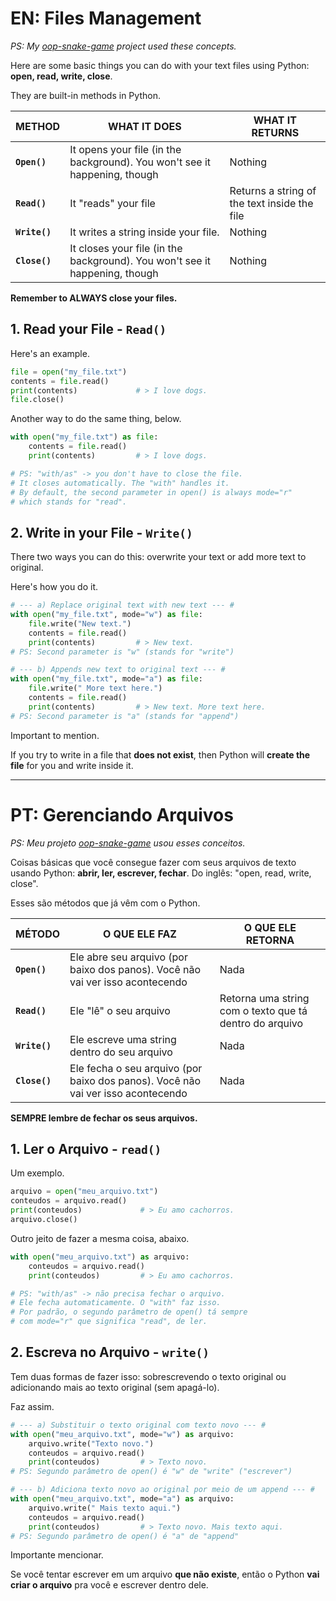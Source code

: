 # EN: Files Management

*PS: My [oop-snake-game](https://github.com/barbaracalderon/oop-snake-game) project used these concepts.*

Here are some basic things you can do with your text files using Python: **open, read, write, close**. 

They are built-in methods in Python.

METHOD | WHAT IT DOES | WHAT IT RETURNS
------ | ------------ | ----------------
**```Open()```** | It opens your file (in the background). You won't see it happening, though | Nothing
**```Read()```** | It "reads" your file | Returns a string of the text inside the file
**```Write()```** | It writes a string inside your file. | Nothing
**```Close()```** | It closes your file (in the background). You won't see it happening, though | Nothing

**Remember to ALWAYS close your files.**

## 1. Read your File - ```Read()```
Here's an example.

```python
file = open("my_file.txt")
contents = file.read()
print(contents)             # > I love dogs.
file.close()
```
Another way to do the same thing, below.

```python
with open("my_file.txt") as file:
    contents = file.read()
    print(contents)         # > I love dogs.

# PS: "with/as" -> you don't have to close the file.
# It closes automatically. The "with" handles it.
# By default, the second parameter in open() is always mode="r"
# which stands for "read".
```

## 2. Write in your File - ```Write()```

There two ways you can do this: overwrite your text or add more text to original.

Here's how you do it.

```python
# --- a) Replace original text with new text --- #
with open("my_file.txt", mode="w") as file:
    file.write("New text.")
    contents = file.read()
    print(contents)         # > New text.
# PS: Second parameter is "w" (stands for "write")

# --- b) Appends new text to original text --- #
with open("my_file.txt", mode="a") as file:
    file.write(" More text here.")
    contents = file.read()
    print(contents)         # > New text. More text here.
# PS: Second parameter is "a" (stands for "append")
```
Important to mention.

If you try to write in a file that **does not exist**, then Python will **create the file** for you and write inside it.

---
# PT: Gerenciando Arquivos

*PS: Meu projeto [oop-snake-game](https://github.com/barbaracalderon/oop-snake-game) usou esses conceitos.*

Coisas básicas que você consegue fazer com seus arquivos de texto usando Python: **abrir, ler, escrever, fechar**. Do inglês: "open, read, write, close". 

Esses são métodos que já vêm com o Python.

MÉTODO | O QUE ELE FAZ | O QUE ELE RETORNA
------ | ------------ | ----------------
**```Open()```** | Ele abre seu arquivo (por baixo dos panos). Você não vai ver isso acontecendo | Nada
**```Read()```** | Ele "lê" o seu arquivo | Retorna uma string com o texto que tá dentro do arquivo
**```Write()```** | Ele escreve uma string dentro do seu arquivo | Nada
**```Close()```** | Ele fecha o seu arquivo (por baixo dos panos). Você não vai ver isso acontecendo | Nada

**SEMPRE lembre de fechar os seus arquivos.**

## 1. Ler o Arquivo - ```read()```

Um exemplo.

```python
arquivo = open("meu_arquivo.txt")
conteudos = arquivo.read()
print(conteudos)             # > Eu amo cachorros.
arquivo.close()
```

Outro jeito de fazer a mesma coisa, abaixo.

```python
with open("meu_arquivo.txt") as arquivo:
    conteudos = arquivo.read()
    print(conteudos)         # > Eu amo cachorros.

# PS: "with/as" -> não precisa fechar o arquivo. 
# Ele fecha automaticamente. O "with" faz isso.
# Por padrão, o segundo parâmetro de open() tá sempre
# com mode="r" que significa "read", de ler.
```

## 2. Escreva no Arquivo - ```write()```

Tem duas formas de fazer isso: sobrescrevendo o texto original ou adicionando mais ao texto original (sem apagá-lo).

Faz assim. 

```python
# --- a) Substituir o texto original com texto novo --- #
with open("meu_arquivo.txt", mode="w") as arquivo:
    arquivo.write("Texto novo.")
    conteudos = arquivo.read()
    print(conteudos)         # > Texto novo.
# PS: Segundo parâmetro de open() é "w" de "write" ("escrever")

# --- b) Adiciona texto novo ao original por meio de um append --- #
with open("meu_arquivo.txt", mode="a") as arquivo:
    arquivo.write(" Mais texto aqui.")
    conteudos = arquivo.read()
    print(conteudos)         # > Texto novo. Mais texto aqui.
# PS: Segundo parâmetro de open() é "a" de "append"
```
Importante mencionar.

Se você tentar escrever em um arquivo **que não existe**, então o Python **vai criar o arquivo** pra você e escrever dentro dele.

